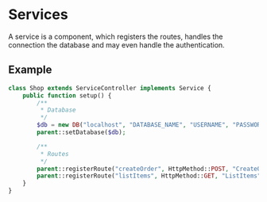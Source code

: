 # Services
A service is a component, which registers the routes, handles the connection the database and may even handle the authentication.

## Example
```php
class Shop extends ServiceController implements Service {
    public function setup() {
        /**
         * Database
         */
        $db = new DB("localhost", "DATABASE_NAME", "USERNAME", "PASSWORD");
        parent::setDatabase($db);

        /**
         * Routes
         */
        parent::registerRoute("createOrder", HttpMethod::POST, "CreateOrder");
        parent::registerRoute("listItems", HttpMethod::GET, "ListItems");
    }
}
```
